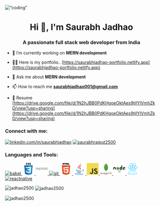 <!-- [![MasterHead](https://repository-images.githubusercontent.com/214671270/23f88b80-ed18-11e9-8a21-0a636b193f08)](https://rishavchanda.io) -->

<img  align=”right” alt=”coding” width=”400” src="https://cdn.dribbble.com/users/1162077/screenshots/3848914/programmer.gif"/>
<h1 align="center">Hi 👋, I'm Saurabh Jadhao</h1>
<h3 align="center">A passionate full stack web developer from India</h3>

- 🌱 I’m currently working on **MERN development**

- 👨‍💻 Here is my portfolio.. [https://saurabhjadhao-portfolio.netlify.app](https://saurabhjadhao-portfolio.netlify.app)

- 💬 Ask me about **MERN development**

- 📫 How to reach me **saurabhjadhao001@gmail.com**

- 📄 Resume [https://drive.google.com/file/d/1N2hJBB0PdKHgoeOktAes9tjlYIVmhZkD/view?usp=sharing](https://drive.google.com/file/d/1N2hJBB0PdKHgoeOktAes9tjlYIVmhZkD/view?usp=sharing)

<h3 align="left">Connect with me:</h3>
<p align="left">
<a href="https://www.linkedin.com/in/saurabhjadhao/" target="blank"><img align="center" src="https://raw.githubusercontent.com/rahuldkjain/github-profile-readme-generator/master/src/images/icons/Social/linked-in-alt.svg" alt="linkedin.com/in/saurabhjadhao" height="30" width="40" /></a>
<a href="https://instagram.com/saurabhrajput2500" target="blank"><img align="center" src="https://raw.githubusercontent.com/rahuldkjain/github-profile-readme-generator/master/src/images/icons/Social/instagram.svg" alt="saurabhrajput2500" height="30" width="40" /></a>
</p>

<h3 align="left">Languages and Tools:</h3>
<p align="left"> <a href="https://babeljs.io/" target="_blank" rel="noreferrer"> <img src="https://www.vectorlogo.zone/logos/babeljs/babeljs-icon.svg" alt="babel" width="40" height="40"/> </a> <a href="https://www.w3schools.com/css/" target="_blank" rel="noreferrer"> <img src="https://raw.githubusercontent.com/devicons/devicon/master/icons/css3/css3-original-wordmark.svg" alt="css3" width="40" height="40"/> </a> <a href="https://expressjs.com" target="_blank" rel="noreferrer"> <img src="https://raw.githubusercontent.com/devicons/devicon/master/icons/express/express-original-wordmark.svg" alt="express" width="40" height="40"/> </a> <a href="https://git-scm.com/" target="_blank" rel="noreferrer"> <img src="https://www.vectorlogo.zone/logos/git-scm/git-scm-icon.svg" alt="git" width="40" height="40"/> </a> <a href="https://www.w3.org/html/" target="_blank" rel="noreferrer"> <img src="https://raw.githubusercontent.com/devicons/devicon/master/icons/html5/html5-original-wordmark.svg" alt="html5" width="40" height="40"/> </a> <a href="https://www.java.com" target="_blank" rel="noreferrer"> <img src="https://raw.githubusercontent.com/devicons/devicon/master/icons/java/java-original.svg" alt="java" width="40" height="40"/> </a> <a href="https://developer.mozilla.org/en-US/docs/Web/JavaScript" target="_blank" rel="noreferrer"> <img src="https://raw.githubusercontent.com/devicons/devicon/master/icons/javascript/javascript-original.svg" alt="javascript" width="40" height="40"/> </a> <a href="https://www.mongodb.com/" target="_blank" rel="noreferrer"> <img src="https://raw.githubusercontent.com/devicons/devicon/master/icons/mongodb/mongodb-original-wordmark.svg" alt="mongodb" width="40" height="40"/> </a> <a href="https://nodejs.org" target="_blank" rel="noreferrer"> <img src="https://raw.githubusercontent.com/devicons/devicon/master/icons/nodejs/nodejs-original-wordmark.svg" alt="nodejs" width="40" height="40"/> </a> <a href="https://reactjs.org/" target="_blank" rel="noreferrer"> <img src="https://raw.githubusercontent.com/devicons/devicon/master/icons/react/react-original-wordmark.svg" alt="react" width="40" height="40"/> </a> <a href="https://reactnative.dev/" target="_blank" rel="noreferrer"> <img src="https://reactnative.dev/img/header_logo.svg" alt="reactnative" width="40" height="40"/> </a> </p>

<p><img align="left" src="https://github-readme-stats.vercel.app/api/top-langs?username=jadhao2500&show_icons=true&locale=en&layout=compact" alt="jadhao2500" /></p>

<p>&nbsp;<img align="center" src="https://github-readme-stats.vercel.app/api?username=jadhao2500&show_icons=true&locale=en" alt="jadhao2500" /></p>

<p><img align="center" src="https://github-readme-streak-stats.herokuapp.com/?user=jadhao2500&" alt="jadhao2500" /></p>
